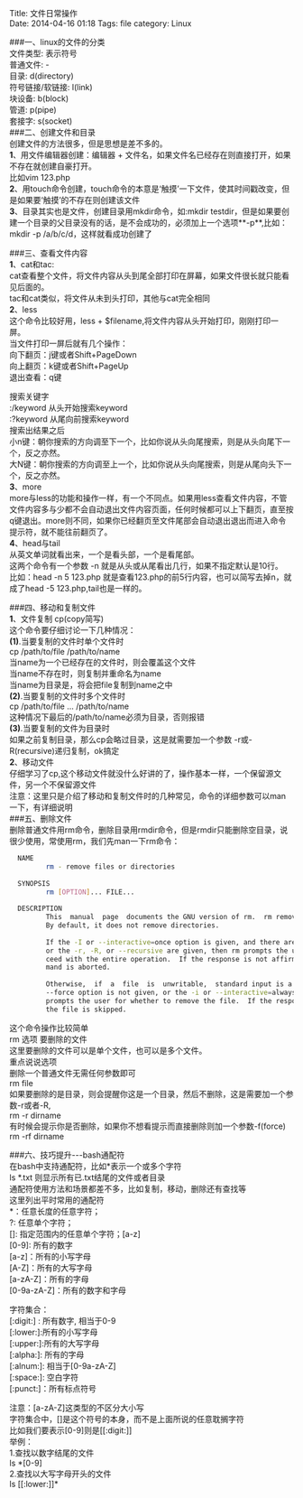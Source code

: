 Title: 文件日常操作  
Date: 2014-04-16 01:18
Tags: file
category: Linux

###一、linux的文件的分类  
文件类型:  表示符号  
普通文件:              -  
目录:                  d(directory)  
符号链接/软链接:       l(link)  
块设备:                b(block)  
管道:                  p(pipe)  
套接字:                s(socket)  
###二、创建文件和目录  
创建文件的方法很多，但是思想是差不多的。  
**1**、用文件编辑器创建：编辑器 + 文件名，如果文件名已经存在则直接打开，如果不存在就创建自豪打开。  
比如vim 123.php  
**2**、用touch命令创建，touch命令的本意是‘触摸’一下文件，使其时间戳改变，但是如果要‘触摸’的不存在则创建该文件  
**3**、目录其实也是文件，创建目录用mkdir命令，如:mkdir testdir，但是如果要创建一个目录的父目录没有的话，是不会成功的，必须加上一个选项**-p**,比如：mkdir -p /a/b/c/d，这样就看成功创建了
<!--more-->
###三、查看文件内容  
**1**、cat和tac:  
cat查看整个文件，将文件内容从头到尾全部打印在屏幕，如果文件很长就只能看见后面的。  
tac和cat类似，将文件从未到头打印，其他与cat完全相同  
**2**、less  
这个命令比较好用，less + $filename,将文件内容从头开始打印，刚刚打印一屏。  
当文件打印一屏后就有几个操作：  
向下翻页：j键或者Shift+PageDown  
向上翻页：k键或者Shift+PageUp  
退出查看：q键  
  
搜索关键字  
   :/keyword 从头开始搜索keyword  
   :?keyword 从尾向前搜索keyword  
   搜索出结果之后  
   小n键：朝你搜索的方向调至下一个，比如你说从头向尾搜索，则是从头向尾下一个，反之亦然。  
   大N键：朝你搜索的方向调至上一个，比如你说从头向尾搜索，则是从尾向头下一个，反之亦然。  
**3**、more  
 more与less的功能和操作一样，有一个不同点。如果用less查看文件内容，不管文件内容多与少都不会自动退出文件内容页面，任何时候都可以上下翻页，直至按q键退出。more则不同，如果你已经翻页至文件尾部会自动退出退出而进入命令提示符，就不能往前翻页了。  
**4**、head与tail  
  从英文单词就看出来，一个是看头部，一个是看尾部。  
  这两个命令有一个参数 -n 就是从头或从尾看出几行，如果不指定默认是10行。  
  比如：head -n 5 123.php 就是查看123.php的前5行内容，也可以简写去掉n，就成了head -5 123.php,tail也是一样的。  
  
###四、移动和复制文件  
**1**、文件复制 cp(copy简写)  
这个命令要仔细讨论一下几种情况：  
 **(1)**.当要复制的文件时单个文件时  
   cp /path/to/file /path/to/name  
   当name为一个已经存在的文件时，则会覆盖这个文件  
   当name不存在时，则复制并重命名为name  
   当name为目录是，将会把file复制到name之中  
 **(2)**.当要复制的文件时多个文件时  
   cp /path/to/file ... /path/to/name  
   这种情况下最后的/path/to/name必须为目录，否则报错  
 **(3)**.当要复制的文件为目录时  
   如果之前复制目录，那么cp会略过目录，这是就需要加一个参数 -r或-R(recursive)递归复制，ok搞定  
**2**、移动文件  
  仔细学习了cp,这个移动文件就没什么好讲的了，操作基本一样，一个保留源文件，另一个不保留源文件  
  注意：这里只是介绍了移动和复制文件时的几种常见，命令的详细参数可以man一下，有详细说明  
###五、删除文件  
删除普通文件用rm命令，删除目录用rmdir命令，但是rmdir只能删除空目录，说很少使用，常使用rm，我们先man一下rm命令：  
```bash
  NAME  
         rm - remove files or directories  
  
  SYNOPSIS  
         rm [OPTION]... FILE...  
  
  DESCRIPTION  
         This  manual  page  documents the GNU version of rm.  rm removes each specified file.  
         By default, it does not remove directories.  
  
         If the -I or --interactive=once option is given, and there are more than three  files  
         or the -r, -R, or --recursive are given, then rm prompts the user for whether to pro-  
         ceed with the entire operation.  If the response is not affirmative, the entire  com-  
         mand is aborted.  
  
         Otherwise,  if  a  file  is  unwritable,  standard input is a terminal, and the -f or  
         --force option is not given, or the -i or --interactive=always option  is  given,  rm  
         prompts the user for whether to remove the file.  If the response is not affirmative,  
         the file is skipped.  
```
这个命令操作比较简单  
rm 选项 要删除的文件  
这里要删除的文件可以是单个文件，也可以是多个文件。  
重点说说选项  
删除一个普通文件无需任何参数即可  
rm file  
如果要删除的是目录，则会提醒你这是一个目录，然后不删除，这是需要加一个参数-r或者-R,  
rm -r dirname  
有时候会提示你是否删除，如果你不想看提示而直接删除则加一个参数-f(force)  
rm -rf dirname  
  
###六、技巧提升---bash通配符  
在bash中支持通配符，比如\*表示一个或多个字符  
ls \*.txt 则显示所有已.txt结尾的文件或者目录  
通配符使用方法和场景都差不多，比如复制，移动，删除还有查找等  
这里列出平时常用的通配符  
\*：任意长度的任意字符；  
?: 任意单个字符；  
\[]: 指定范围内的任意单个字符；[a-z]  
\[0-9]: 所有的数字  
 [a-z]：所有的小写字母  
 [A-Z]：所有的大写字母  
 [a-zA-Z]：所有的字母  
 [0-9a-zA-Z]：所有的数字和字母  
  
字符集合：  
 \[:digit:] : 所有数字, 相当于0-9  
 \[:lower:]:所有的小写字母  
 \[:upper:]:所有的大写字母  
 \[:alpha:]: 所有的字母  
 \[:alnum:]: 相当于[0-9a-zA-Z]  
 \[:space:]: 空白字符  
 \[:punct:]：所有标点符号  
  
注意：[a-zA-Z]这类型的不区分大小写  
 字符集合中，[]是这个符号的本身，而不是上面所说的任意耽搁字符  
 比如我们要表示[0-9]则是[[:digit:]]  
举例：  
1.查找以数字结尾的文件  
ls \*[0-9]  
2.查找以大写字母开头的文件  
ls [[:lower:]]\*  
